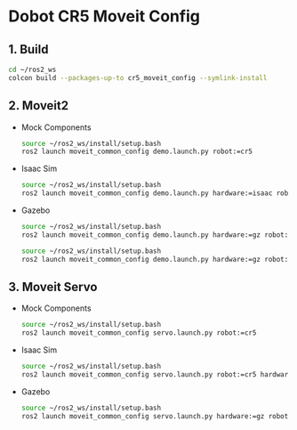 # Dobot CR5 Moveit Config

## 1. Build

```bash
cd ~/ros2_ws
colcon build --packages-up-to cr5_moveit_config --symlink-install
```

## 2. Moveit2

* Mock Components
  ```bash
  source ~/ros2_ws/install/setup.bash
  ros2 launch moveit_common_config demo.launch.py robot:=cr5
  ```
* Isaac Sim
  ```bash
  source ~/ros2_ws/install/setup.bash
  ros2 launch moveit_common_config demo.launch.py hardware:=isaac robot:=cr5
  ```
* Gazebo
  ```bash
  source ~/ros2_ws/install/setup.bash
  ros2 launch moveit_common_config demo.launch.py hardware:=gz robot:=cr5
  ```
  ```bash
  source ~/ros2_ws/install/setup.bash
  ros2 launch moveit_common_config demo.launch.py hardware:=gz robot:=cr5 world:=warehouse
  ```

## 3. Moveit Servo

* Mock Components
  ```bash
  source ~/ros2_ws/install/setup.bash
  ros2 launch moveit_common_config servo.launch.py robot:=cr5 
  ```
* Isaac Sim
  ```bash
  source ~/ros2_ws/install/setup.bash
  ros2 launch moveit_common_config servo.launch.py robot:=cr5 hardware:=isaac
  ```
* Gazebo
  ```bash
  source ~/ros2_ws/install/setup.bash
  ros2 launch moveit_common_config servo.launch.py hardware:=gz robot:=cr5 world:=warehouse
  ```